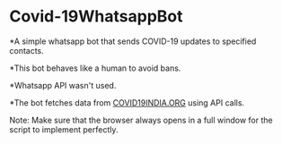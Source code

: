 # Covid-19WhatsappBot

*A simple whatsapp bot that sends COVID-19 updates to specified contacts.

*This bot behaves like a human to avoid bans.

*Whatsapp API wasn't used.

*The bot fetches data from [COVID19INDIA.ORG](https://www.covid19india.org/) using API calls.

Note: Make sure that the browser always opens in a full window for the script to implement perfectly.

